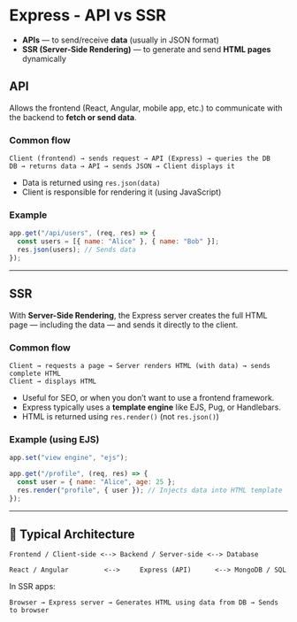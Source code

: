 # Express - API vs SSR

- **APIs** — to send/receive **data** (usually in JSON format)
- **SSR (Server-Side Rendering)** — to generate and send **HTML pages** dynamically

## API

Allows the frontend (React, Angular, mobile app, etc.) to communicate with the backend to **fetch or send data**.

### Common flow

```text
Client (frontend) → sends request → API (Express) → queries the DB
DB → returns data → API → sends JSON → Client displays it
```

- Data is returned using `res.json(data)`
- Client is responsible for rendering it (using JavaScript)

### Example

```js
app.get("/api/users", (req, res) => {
  const users = [{ name: "Alice" }, { name: "Bob" }];
  res.json(users); // Sends data
});
```

---

## SSR

With **Server-Side Rendering**, the Express server creates the full HTML page — including the data — and sends it directly to the client.

### Common  flow

```text
Client → requests a page → Server renders HTML (with data) → sends complete HTML
Client → displays HTML
```

- Useful for SEO, or when you don’t want to use a frontend framework.
- Express typically uses a **template engine** like EJS, Pug, or Handlebars.
- HTML is returned using `res.render()` (not `res.json()`)

### Example (using EJS)

```js
app.set("view engine", "ejs");

app.get("/profile", (req, res) => {
  const user = { name: "Alice", age: 25 };
  res.render("profile", { user }); // Injects data into HTML template
});
```

---

## 🔗 Typical Architecture

```text
Frontend / Client-side <--> Backend / Server-side <--> Database

React / Angular         <-->     Express (API)      <--> MongoDB / SQL
```

In SSR apps:

```text
Browser → Express server → Generates HTML using data from DB → Sends to browser
```
